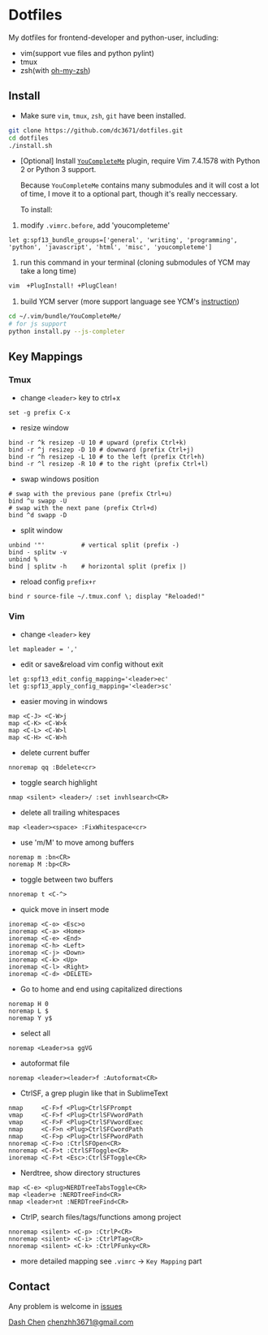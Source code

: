 # Dotfiles #

My dotfiles for frontend-developer and python-user, including:

* vim(support vue files and python pylint)
* tmux
* zsh(with [oh-my-zsh](https://github.com/robbyrussell/oh-my-zsh))

## Install ##

* Make sure `vim`, `tmux`, `zsh`, `git` have been installed.

```bash
git clone https://github.com/dc3671/dotfiles.git
cd dotfiles
./install.sh
```

* [Optional] Install [`YouCompleteMe`](https://github.com/Valloric/YouCompleteMe) plugin, require Vim 7.4.1578 with Python 2 or Python 3 support.

    Because `YouCompleteMe` contains many submodules and it will cost a lot of time, I move it to a optional part, though it's really neccessary.

    To install:

1. modify `.vimrc.before`, add 'youcompleteme'
```vim
let g:spf13_bundle_groups=['general', 'writing', 'programming', 'python', 'javascript', 'html', 'misc', 'youcompleteme']
```

1. run this command in your terminal (cloning submodules of YCM may take a long time)
```bash
vim  +PlugInstall! +PlugClean!
```

1. build YCM server (more support language see YCM's [instruction](https://github.com/Valloric/YouCompleteMe#installation))
```bash
cd ~/.vim/bundle/YouCompleteMe/
# for js support
python install.py --js-completer
```

## Key Mappings ##

### Tmux ###

- change `<leader>` key to ctrl+x
```tmux
set -g prefix C-x
```

- resize window
```tmux
bind -r ^k resizep -U 10 # upward (prefix Ctrl+k)
bind -r ^j resizep -D 10 # downward (prefix Ctrl+j)
bind -r ^h resizep -L 10 # to the left (prefix Ctrl+h)
bind -r ^l resizep -R 10 # to the right (prefix Ctrl+l)
```

- swap windows position
```tmux
# swap with the previous pane (prefix Ctrl+u)
bind ^u swapp -U
# swap with the next pane (prefix Ctrl+d)
bind ^d swapp -D
```

- split window
```tmux
unbind '"'          # vertical split (prefix -)
bind - splitw -v
unbind %
bind | splitw -h    # horizontal split (prefix |)
```

- reload config `prefix+r`
```tmux
bind r source-file ~/.tmux.conf \; display "Reloaded!"
```

### Vim ###

- change `<leader>` key
```vim
let mapleader = ','
```

- edit or save&reload vim config without exit
```vim
let g:spf13_edit_config_mapping='<leader>ec'
let g:spf13_apply_config_mapping='<leader>sc'
```

- easier moving in windows
```vim
map <C-J> <C-W>j
map <C-K> <C-W>k
map <C-L> <C-W>l
map <C-H> <C-W>h
```

- delete current buffer
```vim
nnoremap qq :Bdelete<cr>
```

- toggle search highlight
```vim
nmap <silent> <leader>/ :set invhlsearch<CR>
```

- delete all trailing whitespaces
```vim
map <leader><space> :FixWhitespace<cr>
```

- use 'm/M' to move among buffers
```vim
noremap m :bn<CR>
noremap M :bp<CR>
```

- toggle between two buffers
```vim
nnoremap t <C-^>
```
- quick move in insert mode
```vim
inoremap <C-o> <Esc>o
inoremap <C-a> <Home>
inoremap <C-e> <End>
inoremap <C-h> <Left>
inoremap <C-j> <Down>
inoremap <C-k> <Up>
inoremap <C-l> <Right>
inoremap <C-d> <DELETE>
```

- Go to home and end using capitalized directions
```vim
noremap H 0
noremap L $
noremap Y y$
```

- select all
```vim
noremap <Leader>sa ggVG
```

- autoformat file
```vim
noremap <leader><leader>f :Autoformat<CR>
```

- CtrlSF, a grep plugin like that in SublimeText
```vim
nmap     <C-F>f <Plug>CtrlSFPrompt
vmap     <C-F>f <Plug>CtrlSFVwordPath
vmap     <C-F>F <Plug>CtrlSFVwordExec
nmap     <C-F>n <Plug>CtrlSFCwordPath
nmap     <C-F>p <Plug>CtrlSFPwordPath
nnoremap <C-F>o :CtrlSFOpen<CR>
nnoremap <C-F>t :CtrlSFToggle<CR>
inoremap <C-F>t <Esc>:CtrlSFToggle<CR>
```

- Nerdtree, show directory structures
```vim
map <C-e> <plug>NERDTreeTabsToggle<CR>
map <leader>e :NERDTreeFind<CR>
nmap <leader>nt :NERDTreeFind<CR>
```

- CtrlP, search files/tags/functions among project
```vim
nnoremap <silent> <C-p> :CtrlP<CR>
nnoremap <silent> <C-i> :CtrlPTag<CR>
nnoremap <silent> <C-k> :CtrlPFunky<CR>
```

- more detailed mapping see `.vimrc` -> `Key Mapping` part

## Contact ##

Any problem is welcome in [issues](https://github.com/dc3671/dotfiles/issues)

[Dash Chen](https://github.com/dc3671) <chenzhh3671@gmail.com>
